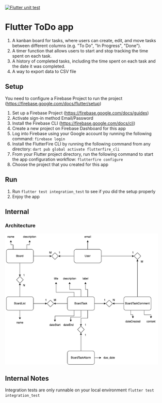 [![Flutter unit test](https://github.com/arutkayb/flutter_todo/actions/workflows/github-actions-demo.yml/badge.svg)](https://github.com/arutkayb/flutter_todo/actions/workflows/github-actions-demo.yml)

# Flutter ToDo app

1. A kanban board for tasks, where users can create, edit, and move tasks between
   different columns (e.g. "To Do", "In Progress", "Done").
2. A timer function that allows users to start and stop tracking the time spent on each
   task.
3. A history of completed tasks, including the time spent on each task and the date it
   was completed.
4. A way to export data to CSV file

## Setup

You need to configure a Firebase Project to run the project (https://firebase.google.com/docs/flutter/setup)

1. Set up a Firebase Project (https://firebase.google.com/docs/guides)
2. Activate sign-in method Email/Password
3. Install the Firebase CLI (https://firebase.google.com/docs/cli)
4. Create a new project on Firebase Dashboard for this app
5. Log into Firebase using your Google account by running the following command:
`firebase login`
6. Install the FlutterFire CLI by running the following command from any directory:
`dart pub global activate flutterfire_cli`
7. From your Flutter project directory, run the following command to start the app configuration workflow:
`flutterfire configure`
8. Choose the project that you created for this app

## Run
1. Run `flutter test integration_test` to see if you did the setup properly
2. Enjoy the app

## Internal
### Architecture
![ER Diagram](https://github.com/arutkayb/flutter_todo/blob/main/assets/images/architecture.png?raw=true)


## Internal Notes
Integration tests are only runnable on your local environment `flutter test integration_test`